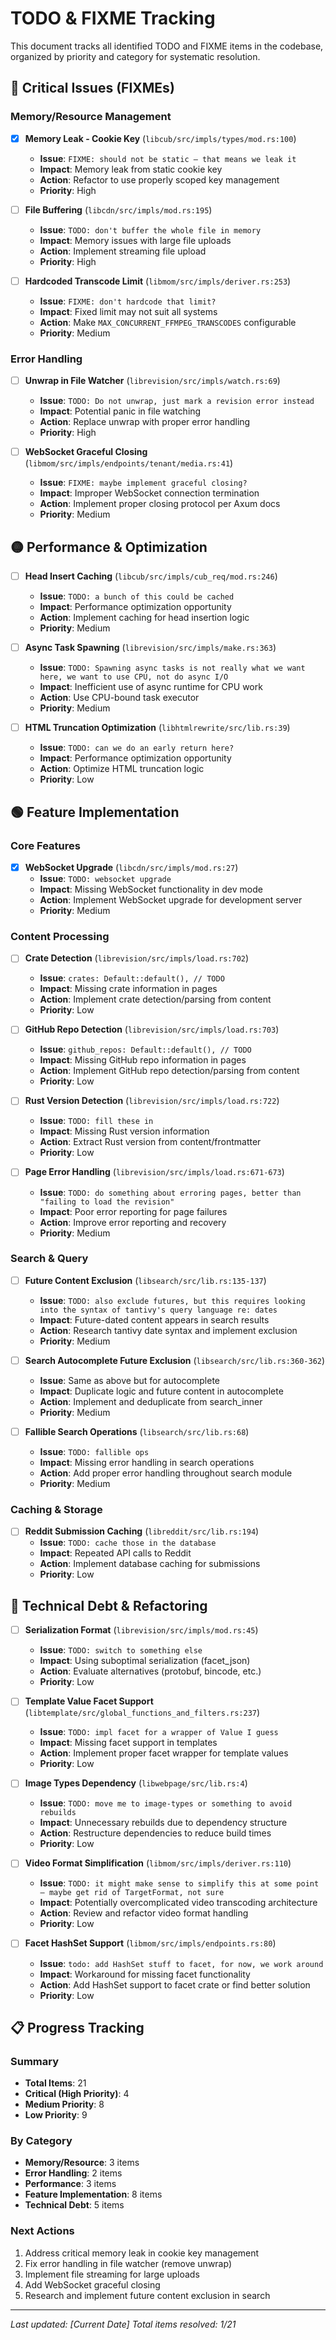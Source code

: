 # TODO & FIXME Tracking

This document tracks all identified TODO and FIXME items in the codebase, organized by priority and category for systematic resolution.

## 🔴 Critical Issues (FIXMEs)

### Memory/Resource Management

- [x] **Memory Leak - Cookie Key** (`libcub/src/impls/types/mod.rs:100`)
  - **Issue**: `FIXME: should not be static — that means we leak it`
  - **Impact**: Memory leak from static cookie key
  - **Action**: Refactor to use properly scoped key management
  - **Priority**: High

- [ ] **File Buffering** (`libcdn/src/impls/mod.rs:195`)
  - **Issue**: `TODO: don't buffer the whole file in memory`
  - **Impact**: Memory issues with large file uploads
  - **Action**: Implement streaming file upload
  - **Priority**: High

- [ ] **Hardcoded Transcode Limit** (`libmom/src/impls/deriver.rs:253`)
  - **Issue**: `FIXME: don't hardcode that limit?`
  - **Impact**: Fixed limit may not suit all systems
  - **Action**: Make `MAX_CONCURRENT_FFMPEG_TRANSCODES` configurable
  - **Priority**: Medium

### Error Handling

- [ ] **Unwrap in File Watcher** (`librevision/src/impls/watch.rs:69`)
  - **Issue**: `TODO: Do not unwrap, just mark a revision error instead`
  - **Impact**: Potential panic in file watching
  - **Action**: Replace unwrap with proper error handling
  - **Priority**: High

- [ ] **WebSocket Graceful Closing** (`libmom/src/impls/endpoints/tenant/media.rs:41`)
  - **Issue**: `FIXME: maybe implement graceful closing?`
  - **Impact**: Improper WebSocket connection termination
  - **Action**: Implement proper closing protocol per Axum docs
  - **Priority**: Medium

## 🟡 Performance & Optimization

- [ ] **Head Insert Caching** (`libcub/src/impls/cub_req/mod.rs:246`)
  - **Issue**: `TODO: a bunch of this could be cached`
  - **Impact**: Performance optimization opportunity
  - **Action**: Implement caching for head insertion logic
  - **Priority**: Medium

- [ ] **Async Task Spawning** (`librevision/src/impls/make.rs:363`)
  - **Issue**: `TODO: Spawning async tasks is not really what we want here, we want to use CPU, not do async I/O`
  - **Impact**: Inefficient use of async runtime for CPU work
  - **Action**: Use CPU-bound task executor
  - **Priority**: Medium

- [ ] **HTML Truncation Optimization** (`libhtmlrewrite/src/lib.rs:39`)
  - **Issue**: `TODO: can we do an early return here?`
  - **Impact**: Performance optimization opportunity
  - **Action**: Optimize HTML truncation logic
  - **Priority**: Low

## 🟢 Feature Implementation

### Core Features

- [x] **WebSocket Upgrade** (`libcdn/src/impls/mod.rs:27`)
  - **Issue**: `TODO: websocket upgrade`
  - **Impact**: Missing WebSocket functionality in dev mode
  - **Action**: Implement WebSocket upgrade for development server
  - **Priority**: Medium



### Content Processing

- [ ] **Crate Detection** (`librevision/src/impls/load.rs:702`)
  - **Issue**: `crates: Default::default(), // TODO`
  - **Impact**: Missing crate information in pages
  - **Action**: Implement crate detection/parsing from content
  - **Priority**: Low

- [ ] **GitHub Repo Detection** (`librevision/src/impls/load.rs:703`)
  - **Issue**: `github_repos: Default::default(), // TODO`
  - **Impact**: Missing GitHub repo information in pages
  - **Action**: Implement GitHub repo detection/parsing from content
  - **Priority**: Low

- [ ] **Rust Version Detection** (`librevision/src/impls/load.rs:722`)
  - **Issue**: `TODO: fill these in`
  - **Impact**: Missing Rust version information
  - **Action**: Extract Rust version from content/frontmatter
  - **Priority**: Low

- [ ] **Page Error Handling** (`librevision/src/impls/load.rs:671-673`)
  - **Issue**: `TODO: do something about erroring pages, better than "failing to load the revision"`
  - **Impact**: Poor error reporting for page failures
  - **Action**: Improve error reporting and recovery
  - **Priority**: Medium

### Search & Query

- [ ] **Future Content Exclusion** (`libsearch/src/lib.rs:135-137`)
  - **Issue**: `TODO: also exclude futures, but this requires looking into the syntax of tantivy's query language re: dates`
  - **Impact**: Future-dated content appears in search results
  - **Action**: Research tantivy date syntax and implement exclusion
  - **Priority**: Medium

- [ ] **Search Autocomplete Future Exclusion** (`libsearch/src/lib.rs:360-362`)
  - **Issue**: Same as above but for autocomplete
  - **Impact**: Duplicate logic and future content in autocomplete
  - **Action**: Implement and deduplicate from search_inner
  - **Priority**: Medium

- [ ] **Fallible Search Operations** (`libsearch/src/lib.rs:68`)
  - **Issue**: `TODO: fallible ops`
  - **Impact**: Missing error handling in search operations
  - **Action**: Add proper error handling throughout search module
  - **Priority**: Medium

### Caching & Storage

- [ ] **Reddit Submission Caching** (`libreddit/src/lib.rs:194`)
  - **Issue**: `TODO: cache those in the database`
  - **Impact**: Repeated API calls to Reddit
  - **Action**: Implement database caching for submissions
  - **Priority**: Low

## 🔧 Technical Debt & Refactoring

- [ ] **Serialization Format** (`librevision/src/impls/mod.rs:45`)
  - **Issue**: `TODO: switch to something else`
  - **Impact**: Using suboptimal serialization (facet_json)
  - **Action**: Evaluate alternatives (protobuf, bincode, etc.)
  - **Priority**: Low

- [ ] **Template Value Facet Support** (`libtemplate/src/global_functions_and_filters.rs:237`)
  - **Issue**: `TODO: impl facet for a wrapper of Value I guess`
  - **Impact**: Missing facet support in templates
  - **Action**: Implement proper facet wrapper for template values
  - **Priority**: Low

- [ ] **Image Types Dependency** (`libwebpage/src/lib.rs:4`)
  - **Issue**: `TODO: move me to image-types or something to avoid rebuilds`
  - **Impact**: Unnecessary rebuilds due to dependency structure
  - **Action**: Restructure dependencies to reduce build times
  - **Priority**: Low

- [ ] **Video Format Simplification** (`libmom/src/impls/deriver.rs:110`)
  - **Issue**: `TODO: it might make sense to simplify this at some point — maybe get rid of TargetFormat, not sure`
  - **Impact**: Potentially overcomplicated video transcoding architecture
  - **Action**: Review and refactor video format handling
  - **Priority**: Low

- [ ] **Facet HashSet Support** (`libmom/src/impls/endpoints.rs:80`)
  - **Issue**: `todo: add HashSet stuff to facet, for now, we work around`
  - **Impact**: Workaround for missing facet functionality
  - **Action**: Add HashSet support to facet crate or find better solution
  - **Priority**: Low

## 📋 Progress Tracking

### Summary
- **Total Items**: 21
- **Critical (High Priority)**: 4
- **Medium Priority**: 8
- **Low Priority**: 9

### By Category
- **Memory/Resource**: 3 items
- **Error Handling**: 2 items
- **Performance**: 3 items
- **Feature Implementation**: 8 items
- **Technical Debt**: 5 items

### Next Actions
1. Address critical memory leak in cookie key management
2. Fix error handling in file watcher (remove unwrap)
3. Implement file streaming for large uploads
4. Add WebSocket graceful closing
5. Research and implement future content exclusion in search

---

*Last updated: [Current Date]*
*Total items resolved: 1/21*
